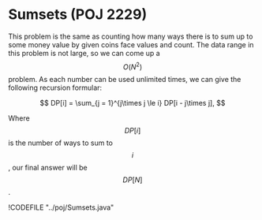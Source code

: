 # Sumsets (POJ 2229)

This problem is the same as counting how many ways there is to sum up to some money value by
given coins face values and count. The data range in this problem is not large, so we can come up
a $$O(N^2)$$ problem. As each number can be used unlimited times, we can give the following recursion
formular:

$$
DP[i] = \sum_{j = 1}^{j\times j \le i} DP[i - j\times j], 
$$

Where $$DP[i]$$ is the number of ways to sum to $$i$$, our final answer will be $$DP[N]$$.

!CODEFILE "../poj/Sumsets.java"
